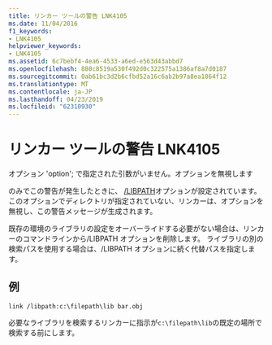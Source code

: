 ```yaml
---
title: リンカー ツールの警告 LNK4105
ms.date: 11/04/2016
f1_keywords:
- LNK4105
helpviewer_keywords:
- LNK4105
ms.assetid: 6c7bebf4-4ea6-4533-a6ed-e563d43abbd7
ms.openlocfilehash: 880c8519a530f492d0c322575a1386af8a7d0187
ms.sourcegitcommit: 0ab61bc3d2b6cfbd52a16c6ab2b97a8ea1864f12
ms.translationtype: MT
ms.contentlocale: ja-JP
ms.lasthandoff: 04/23/2019
ms.locfileid: "62310930"
---
```

# <a name="linker-tools-warning-lnk4105"></a>リンカー ツールの警告 LNK4105

オプション 'option'; で指定された引数がいません。オプションを無視します

のみでこの警告が発生したときに、 [/LIBPATH](../../build/reference/libpath-additional-libpath.md)オプションが設定されています。 このオプションでディレクトリが指定されていない、リンカーは、オプションを無視し、この警告メッセージが生成されます。

既存の環境のライブラリの設定をオーバーライドする必要がない場合は、リンカーのコマンドラインから/LIBPATH オプションを削除します。 ライブラリの別の検索パスを使用する場合は、/LIBPATH オプションに続く代替パスを指定します。

## <a name="example"></a>例

```
link /libpath:c:\filepath\lib bar.obj
```

必要なライブラリを検索するリンカーに指示が`c:\filepath\lib`の既定の場所で検索する前にします。